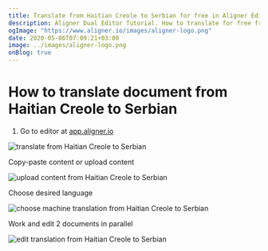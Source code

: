 ```yaml
---
title: Translate from Haitian Creole to Serbian for free in Aligner Editor
description: Aligner Dual Editor Tutorial. How to translate for free from Haitian Creole to Serbian. Aligner is multilingual document management platform. 
ogImage: "https://www.aligner.io/images/aligner-logo.png"
date: 2020-05-06T07:09:21+03:00
image: ../images/aligner-logo.png
onBlog: true
---
```


# How to translate document from Haitian Creole to Serbian

1. Go to editor at [app.aligner.io](https://app.aligner.io "Aligner App web page")

![translate from Haitian Creole to Serbian](../aligner-blank-editor.png "translate from Haitian Creole to Serbian")

Copy-paste content or upload content

![upload content from Haitian Creole to Serbian](../aligner-uploaded-document.png "upload content from Haitian Creole to Serbian")

Choose desired language

![choose machine translation from Haitian Creole to Serbian](../aligner-language-dropdown.png "choose machine translation from Haitian Creole to Serbian")

Work and edit 2 documents in parallel

![edit translation from Haitian Creole to Serbian](../aligner-double-sitded-editor.png "edit translation from Haitian Creole to Serbian")

